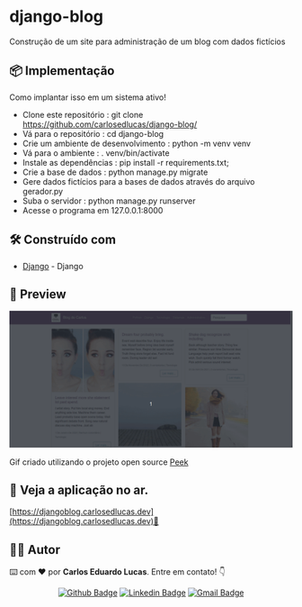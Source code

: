 # django-blog

Construção de um site para administração de um blog com dados fictícios

## 📦 Implementação

Como implantar isso em um sistema ativo!

* Clone este repositório : git clone https://github.com/carlosedlucas/django-blog/
* Vá para o repositório : cd django-blog
* Crie um ambiente de desenvolvimento : python -m venv venv
* Vá para o ambiente : . venv/bin/activate
* Instale as dependências : pip install -r requirements.txt;
* Crie a base de dados : python manage.py migrate
* Gere dados fictícios para a bases de dados através do arquivo gerador.py
* Suba o servidor : python manage.py runserver
* Acesse o programa em 127.0.0.1:8000

## 🛠️ Construído com

* [Django](https://docs.djangoproject.com/pt-br/4.1/) - Django

## 👀 Preview

![Animação](https://raw.githubusercontent.com/carlosedlucas/django-blog/main/django-blog.gif)

Gif criado utilizando o projeto open source [Peek](https://github.com/phw/peek)

## 🚀 Veja a aplicação no ar.

[https://djangoblog.carlosedlucas.dev](https://djangoblog.carlosedlucas.dev)🔗 


## 👩‍💻 Autor

⌨️ com ❤️ por **Carlos Eduardo Lucas**. Entre em contato! 👇

<div align="center">
  
  <a href="">[![Github Badge](https://img.shields.io/badge/-GitHub-black?style=flat-square&logo=Github&logoColor=white&link=https://github.com/carlosedlucas)](https://github.com/carlosedlucas)</a>
  <a href="">[![Linkedin Badge](https://img.shields.io/badge/-LinkedIn-blue?style=flat-square&logo=Linkedin&logoColor=white&link=https://www.linkedin.com/in/carlosedlucas/)](https://www.linkedin.com/in/carlosedlucas/)</a>
  <a href="">[![Gmail Badge](https://img.shields.io/badge/-Gmail-c14438?style=flat-square&logo=Gmail&logoColor=white&link=mailto:carlosedlucas@gmail.com)](mailto:carlosedlucas@gmail.com)</a>

</div>
